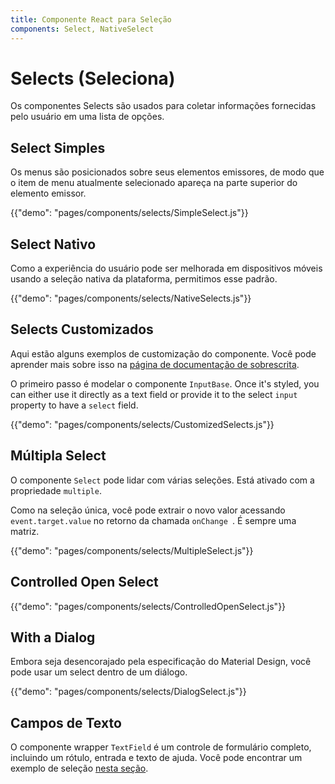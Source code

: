 ```yaml
---
title: Componente React para Seleção
components: Select, NativeSelect
---
```


# Selects (Seleciona)

<p class="description">Os componentes Selects são usados para coletar informações fornecidas pelo usuário em uma lista de opções.</p>

## Select Simples

Os menus são posicionados sobre seus elementos emissores, de modo que o item de menu atualmente selecionado apareça na parte superior do elemento emissor.

{{"demo": "pages/components/selects/SimpleSelect.js"}}

## Select Nativo

Como a experiência do usuário pode ser melhorada em dispositivos móveis usando a seleção nativa da plataforma, permitimos esse padrão.

{{"demo": "pages/components/selects/NativeSelects.js"}}

## Selects Customizados

Aqui estão alguns exemplos de customização do componente. Você pode aprender mais sobre isso na [página de documentação de sobrescrita](/customization/components/).

O primeiro passo é modelar o componente `InputBase`. Once it's styled, you can either use it directly as a text field or provide it to the select `input` property to have a `select` field.

{{"demo": "pages/components/selects/CustomizedSelects.js"}}

## Múltipla Select

O componente `Select` pode lidar com várias seleções. Está ativado com a propriedade `multiple`.

Como na seleção única, você pode extrair o novo valor acessando `event.target.value` no retorno da chamada `onChange `. É sempre uma matriz.

{{"demo": "pages/components/selects/MultipleSelect.js"}}

## Controlled Open Select

{{"demo": "pages/components/selects/ControlledOpenSelect.js"}}

## With a Dialog

Embora seja desencorajado pela especificação do Material Design, você pode usar um select dentro de um diálogo.

{{"demo": "pages/components/selects/DialogSelect.js"}}

## Campos de Texto

O componente wrapper `TextField` é um controle de formulário completo, incluindo um rótulo, entrada e texto de ajuda. Você pode encontrar um exemplo de seleção [nesta seção](/components/text-fields/#textfield).